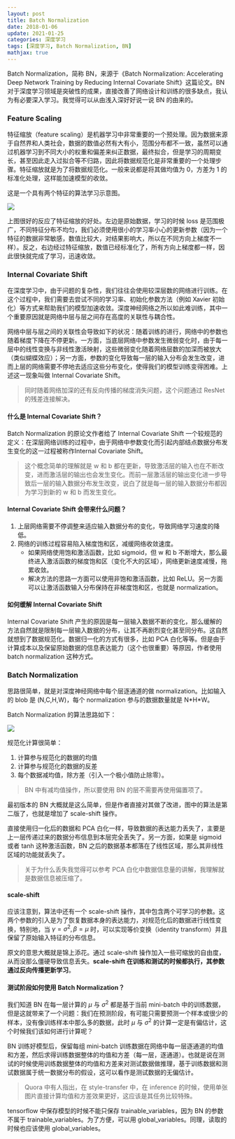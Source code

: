 ```yaml
---
layout: post
title: Batch Normalization
date: 2018-01-06
update: 2021-01-25
categories: 深度学习
tags: [深度学习, Batch Normalization, BN]
mathjax: true
---
```


Batch Normalization，简称 BN，来源于《Batch Normalization: Accelerating Deep Network Training by Reducing Internal Covariate Shift》这篇论文。BN 对于深度学习领域是突破性的成果，直接改善了网络设计和训练的很多缺点，我认为有必要深入学习。我觉得可以从由浅入深好好说一说 BN 的由来的。

<!-- more -->

### Feature Scaling

特征缩放（feature scaling）是机器学习中非常重要的一个预处理。因为数据来源于自然界和人类社会，数据的数值必然有大有小，范围分布都不一致，虽然可以通过机器学习到不同大小的权重和偏差来纠正数据，最终拟合，但是学习的周期变长，甚至因此走入过拟合等不归路，因此将数据规范化是非常重要的一个处理步骤。特征缩放就是为了将数据规范化。一般来说都是将其做均值为 0，方差为 1 的标准化处理，这样能加速模型的收敛。

这是一个具有两个特征的算法学习示意图。

![](/images/posts/dl/batch_normalization/feature_scaling.jpg)


上图很好的反应了特征缩放的好处。左边是原始数据，学习的时候 loss 是范围极广，不同特征分布不均匀，我们必须使用很小的学习率小心的更新参数（因为一个特征的数据非常敏感，数值比较大，对结果影响大，所以在不同方向上梯度不一样）。反之，右边经过特征缩放，数值已经标准化了，所有方向上梯度都一样，因此很快就完成了学习，迅速收敛。
### Internal Covariate Shift

在深度学习中，由于问题的复杂性，我们往往会使用较深层数的网络进行训练。在这个过程中，我们需要去尝试不同的学习率、初始化参数方法（例如 Xavier 初始化）等方式来帮助我们的模型加速收敛。深度神经网络之所以如此难训练，其中一个重要原因就是网络中层与层之间存在高度的关联性与耦合性。

网络中层与层之间的关联性会导致如下的状况：随着训练的进行，网络中的参数也随着梯度下降在不停更新。一方面，当底层网络中参数发生微弱变化时，由于每一层中的线性变换与非线性激活映射，这些微弱变化随着网络层数的加深而被放大（类似蝴蝶效应）；另一方面，参数的变化导致每一层的输入分布会发生改变，进而上层的网络需要不停地去适应这些分布变化，使得我们的模型训练变得困难。上述这一现象叫做 Internal Covariate Shift。

> 同时随着网络加深的还有反向传播的梯度消失问题，这个问题通过 ResNet 的残差连接解决。

#### 什么是 Internal Covariate Shift？

Batch Normalization 的原论文作者给了 Internal Covariate Shift 一个较规范的定义：在深层网络训练的过程中，由于网络中参数变化而引起内部结点数据分布发生变化的这一过程被称作Internal Covariate Shift。

> 这个概念简单的理解就是 w 和 b 都在更新，导致激活层的输入也在不断改变，进而激活层的输出也会发生变化。而前一层激活层的输出变化进一步导致后一层的输入数据分布发生改变，说白了就是每一层的输入数据分布都因为学习到新的 w 和 b 而发生变化。

#### Internal Covariate Shift 会带来什么问题？

1. 上层网络需要不停调整来适应输入数据分布的变化，导致网络学习速度的降低。
2. 网络的训练过程容易陷入梯度饱和区，减缓网络收敛速度。
   * 如果网络使用饱和激活函数，比如 sigmoid，但 w 和 b 不断增大，那么最终进入激活函数的梯度饱和区（变化不大的区域），网络更新速度减慢，拖累收敛。
   * 解决方法的思路一方面可以使用非饱和激活函数，比如 ReLU。另一方面可以让激活函数输入分布保持在非梯度饱和区，也就是 normalization。

#### 如何缓解 Internal Covariate Shift

Internal Covariate Shift 产生的原因是每一层输入数据不断的变化，那么缓解的方法自然就是限制每一层输入数据的分布，让其不再剧烈变化甚至同分布。这自然就想到了数据规范化。数据归一化的方式有很多，比如 PCA 白化等等。但是由于计算成本以及保留原始数据的信息表达能力（这个也很重要）等原因，作者使用 batch normalization 这种方式。

### Batch Normalization

思路很简单，就是对深度神经网络中每个层逐通道的做 normalization。比如输入的 blob 是 (N,C,H,W)，每个 normalization 参与的数据数量就是 N\*H\*W。

Batch Normalization 的算法思路如下：

![](/images/posts/dl/batch_normalization/bn.jpg)

规范化计算很简单：

1. 计算参与规范化的数据的均值
2. 计算参与规范化的数据的反差
3. 每个数据减均值，除方差（引入一个极小值防止除零）。

> BN 中有减均值操作，所以要使用 BN 的层不需要再使用偏置项了。

最初版本的 BN 大概就是这么简单，但是作者直接对其做了改进，图中的算法是第二版了，也就是增加了 scale-shift 操作。

直接使用归一化后的数据和 PCA 白化一样，导致数据的表达能力丢失了，主要是上一层传递过来的数据分布信息到本层完全丢失了。另一方面，如果是 sigmoid 或者 tanh 这种激活函数，BN 之后的数据基本都落在了线性区域，那么其非线性区域的功能就丢失了。

> 关于为什么丢失我觉得可以参考 PCA 白化中数据信息量的讲解，我理解就是数据信息被压缩了。

#### scale-shift

应该注意到，算法中还有一个 scale-shift 操作，其中包含两个可学习的参数。这两个参数的引入是为了恢复数据本身的表达能力，对规范化后的数据进行线性变换，特别地，当 $\gamma = \sigma ^2, \beta = \mu$ 时，可以实现等价变换（identity transform）并且保留了原始输入特征的分布信息。

原文的意思大概就是锦上添花。通过 scale-shift 操作加入一些可缩放的自由度，从而没那么僵硬导致信息丢失。**scale-shift 在训练和测试的时候都执行，其参数通过反向传播更新学习**。

#### 测试阶段如何使用 Batch Normalization？

我们知道 BN 在每一层计算的 $\mu$ 与 $\sigma ^2$ 都是基于当前 mini-batch 中的训练数据，但是这就带来了一个问题：我们在预测阶段，有可能只需要预测一个样本或很少的样本，没有像训练样本中那么多的数据，此时 $\mu$ 与 $\sigma ^2$  的计算一定是有偏估计，这个时候我们该如何进行计算呢？

BN 训练好模型后，保留每组 mini-batch 训练数据在网络中每一层逐通道的均值和方差，然后求得训练数据整体的均值和方差（每一层，逐通道）。也就是说在测试的时候使用训练数据整体的均值和方差来对测试数据做推理，基于训练数据和测试数据属于统一数据分布的假设，这可以看作是测试数据的无偏估计。

> Quora 中有人指出，在 style-transfer 中，在 inference 的时候，使用单张图片直接计算均值和方差效果更好，这应该是其任务比较特殊。

tensorflow 中保存模型的时候不能只保存 trainable_variables，因为 BN 的参数不属于 trainable_variables。为了方便，可以用 global_variables。同理，读取的时候也应该使用 global_variables。